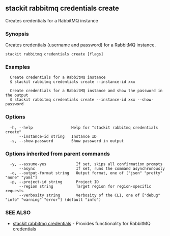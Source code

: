 ## stackit rabbitmq credentials create

Creates credentials for a RabbitMQ instance

### Synopsis

Creates credentials (username and password) for a RabbitMQ instance.

```
stackit rabbitmq credentials create [flags]
```

### Examples

```
  Create credentials for a RabbitMQ instance
  $ stackit rabbitmq credentials create --instance-id xxx

  Create credentials for a RabbitMQ instance and show the password in the output
  $ stackit rabbitmq credentials create --instance-id xxx --show-password
```

### Options

```
  -h, --help                 Help for "stackit rabbitmq credentials create"
      --instance-id string   Instance ID
  -s, --show-password        Show password in output
```

### Options inherited from parent commands

```
  -y, --assume-yes             If set, skips all confirmation prompts
      --async                  If set, runs the command asynchronously
  -o, --output-format string   Output format, one of ["json" "pretty" "none" "yaml"]
  -p, --project-id string      Project ID
      --region string          Target region for region-specific requests
      --verbosity string       Verbosity of the CLI, one of ["debug" "info" "warning" "error"] (default "info")
```

### SEE ALSO

* [stackit rabbitmq credentials](./stackit_rabbitmq_credentials.md)	 - Provides functionality for RabbitMQ credentials

